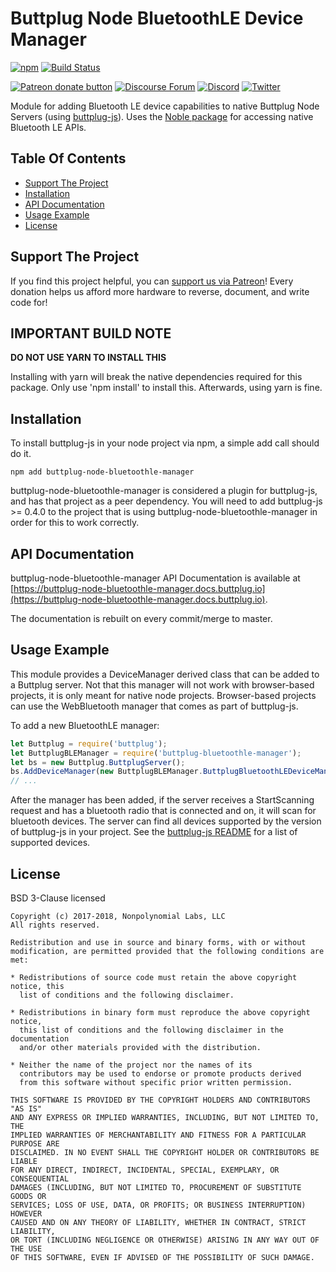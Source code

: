 # Buttplug Node BluetoothLE Device Manager

[![npm](https://img.shields.io/npm/v/buttplug-node-bluetoothle-manager.svg)](https://npmjs.com/package/buttplug-node-bluetoothle-manager)
[![Build Status](https://travis-ci.org/qdot/buttplug-node-bluetoothle-manager.svg?branch=master)](https://travis-ci.org/metafetish/buttplug-node-bluetoothle-manager)

[![Patreon donate button](https://img.shields.io/badge/patreon-donate-yellow.svg)](https://www.patreon.com/qdot)
[![Discourse Forum](https://img.shields.io/badge/discourse-forum-blue.svg)](https://metafetish.club)
[![Discord](https://img.shields.io/discord/353303527587708932.svg?logo=discord)](https://discord.buttplug.io)
[![Twitter](https://img.shields.io/twitter/follow/buttplugio.svg?style=social&logo=twitter)](https://twitter.com/buttplugio)

Module for adding Bluetooth LE device capabilities to native Buttplug
Node Servers (using
[buttplug-js](https://github.com/buttplugio/buttplug-js)). Uses the
[Noble package](https://github.com/sandeepmistry/noble) for accessing
native Bluetooth LE APIs.

## Table Of Contents

- [Support The Project](#support-the-project)
- [Installation](#installation)
- [API Documentation](#api-documentation)
- [Usage Example](#usage-example)
- [License](#license)

## Support The Project

If you find this project helpful, you can [support us via
Patreon](http://patreon.com/qdot)! Every donation helps us afford more
hardware to reverse, document, and write code for!

## IMPORTANT BUILD NOTE

**DO NOT USE YARN TO INSTALL THIS**

Installing with yarn will break the native dependencies required for
this package. Only use 'npm install' to install this. Afterwards,
using yarn is fine.

## Installation

To install buttplug-js in your node project via npm, a simple add call
should do it.

```
npm add buttplug-node-bluetoothle-manager
```

buttplug-node-bluetoothle-manager is considered a plugin for
buttplug-js, and has that project as a peer dependency. You will need
to add buttplug-js >= 0.4.0 to the project that is using
buttplug-node-bluetoothle-manager in order for this to work correctly.

## API Documentation

buttplug-node-bluetoothle-manager API Documentation is available at
[https://buttplug-node-bluetoothle-manager.docs.buttplug.io](https://buttplug-node-bluetoothle-manager.docs.buttplug.io).

The documentation is rebuilt on every commit/merge to master.

## Usage Example

This module provides a DeviceManager derived class that can be added
to a Buttplug server. Not that this manager will not work with
browser-based projects, it is only meant for native node projects.
Browser-based projects can use the WebBluetooth manager that comes
as part of buttplug-js.

To add a new BluetoothLE manager:

```javascript
let Buttplug = require('buttplug');
let ButtplugBLEManager = require('buttplug-bluetoothle-manager');
let bs = new Buttplug.ButtplugServer();
bs.AddDeviceManager(new ButtplugBLEManager.ButtplugBluetoothLEDeviceManager());
// ...
```

After the manager has been added, if the server receives a
StartScanning request and has a bluetooth radio that is connected and
on, it will scan for bluetooth devices. The server can find all
devices supported by the version of buttplug-js in your project. See
the [buttplug-js
README](https://github.com/buttplugio/buttplug-js#readme) for a list
of supported devices.

## License

BSD 3-Clause licensed

    Copyright (c) 2017-2018, Nonpolynomial Labs, LLC
    All rights reserved.
    
    Redistribution and use in source and binary forms, with or without
    modification, are permitted provided that the following conditions are met:
    
    * Redistributions of source code must retain the above copyright notice, this
      list of conditions and the following disclaimer.
    
    * Redistributions in binary form must reproduce the above copyright notice,
      this list of conditions and the following disclaimer in the documentation
      and/or other materials provided with the distribution.
    
    * Neither the name of the project nor the names of its
      contributors may be used to endorse or promote products derived
      from this software without specific prior written permission.
    
    THIS SOFTWARE IS PROVIDED BY THE COPYRIGHT HOLDERS AND CONTRIBUTORS "AS IS"
    AND ANY EXPRESS OR IMPLIED WARRANTIES, INCLUDING, BUT NOT LIMITED TO, THE
    IMPLIED WARRANTIES OF MERCHANTABILITY AND FITNESS FOR A PARTICULAR PURPOSE ARE
    DISCLAIMED. IN NO EVENT SHALL THE COPYRIGHT HOLDER OR CONTRIBUTORS BE LIABLE
    FOR ANY DIRECT, INDIRECT, INCIDENTAL, SPECIAL, EXEMPLARY, OR CONSEQUENTIAL
    DAMAGES (INCLUDING, BUT NOT LIMITED TO, PROCUREMENT OF SUBSTITUTE GOODS OR
    SERVICES; LOSS OF USE, DATA, OR PROFITS; OR BUSINESS INTERRUPTION) HOWEVER
    CAUSED AND ON ANY THEORY OF LIABILITY, WHETHER IN CONTRACT, STRICT LIABILITY,
    OR TORT (INCLUDING NEGLIGENCE OR OTHERWISE) ARISING IN ANY WAY OUT OF THE USE
    OF THIS SOFTWARE, EVEN IF ADVISED OF THE POSSIBILITY OF SUCH DAMAGE.
